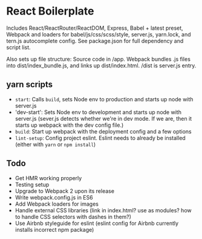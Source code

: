 # React Boilerplate

Includes React/ReactRouter/ReactDOM, Express, Babel + latest preset, Webpack and loaders for babel/js/css/scss/style, server.js, yarn.lock, and tern.js autocomplete config. See package.json for full dependency and script list.

Also sets up file structure: Source code in /app. Webpack bundles .js files into dist/index_bundle.js, and links up dist/index.html. /dist is server.js entry.

## yarn scripts
  - `start`: Calls `build`, sets Node env to production and starts up node with server.js
  - 'dev-start': Sets Node env to development and starts up node with server.js (sever.js detects whether we're in dev mode. If we are, then it starts up webpack with the dev config file.)
  - `build`: Start up webpack with the deployment config and a few options
  - `lint-setup`: Config project eslint. Eslint needs to already be installed (either with `yarn` or `npm install`)

## Todo

- Get HMR working properly
- Testing setup
- Upgrade to Webpack 2 upon its release
- Write webpack.config.js in ES6
- Add Webpack loaders for images
- Handle external CSS libraries (link in index.html? use as modules? how to handle CSS selectors with dashes in them?)
- Use Airbnb styleguide for eslint (eslint config for Airbnb currently installs incorrect npm package)
